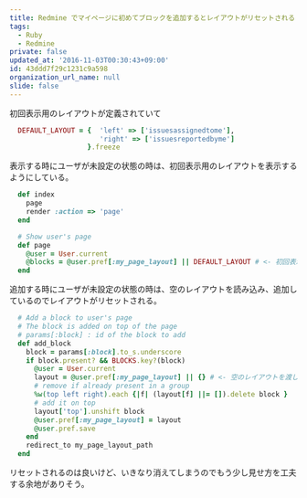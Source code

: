 ```yaml
---
title: Redmine でマイページに初めてブロックを追加するとレイアウトがリセットされる
tags:
  - Ruby
  - Redmine
private: false
updated_at: '2016-11-03T00:30:43+09:00'
id: 43ddd7f29c1231c9a598
organization_url_name: null
slide: false
---
```

初回表示用のレイアウトが定義されていて

```ruby:app/controllers/my_controller.rb
  DEFAULT_LAYOUT = {  'left' => ['issuesassignedtome'],
                      'right' => ['issuesreportedbyme']
                   }.freeze
```

表示する時にユーザが未設定の状態の時は、初回表示用のレイアウトを表示するようにしている。

```ruby:app/controllers/my_controller.rb
  def index
    page
    render :action => 'page'
  end

  # Show user's page
  def page
    @user = User.current
    @blocks = @user.pref[:my_page_layout] || DEFAULT_LAYOUT # <- 初回表示用のレイアウトを渡している
  end
```

追加する時にユーザが未設定の状態の時は、空のレイアウトを読み込み、追加しているのでレイアウトがリセットされる。

```ruby:app/controllers/my_controller.rb
  # Add a block to user's page
  # The block is added on top of the page
  # params[:block] : id of the block to add
  def add_block
    block = params[:block].to_s.underscore
    if block.present? && BLOCKS.key?(block)
      @user = User.current
      layout = @user.pref[:my_page_layout] || {} # <- 空のレイアウトを渡している
      # remove if already present in a group
      %w(top left right).each {|f| (layout[f] ||= []).delete block }
      # add it on top
      layout['top'].unshift block
      @user.pref[:my_page_layout] = layout
      @user.pref.save
    end
    redirect_to my_page_layout_path
  end
```

リセットされるのは良いけど、いきなり消えてしまうのでもう少し見せ方を工夫する余地がありそう。
